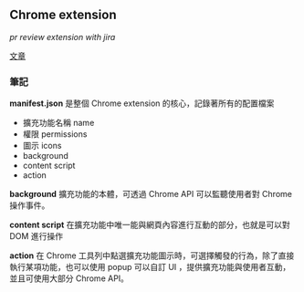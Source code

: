## Chrome extension

*pr review extension with jira*

[文章](https://medium.com/@alexian853/%E5%BE%9E%E9%A0%AD%E9%96%8B%E5%A7%8B%E5%AD%B8%E7%BF%92%E9%96%8B%E7%99%BC-chrome-extension-v3-%E7%89%88%E6%9C%AC-96d7fdfc00d1)

### 筆記

**manifest.json**
是整個 Chrome extension 的核心，記錄著所有的配置檔案

- 擴充功能名稱 name
- 權限 permissions
- 圖示 icons
- background
- content script
- action

**background**
擴充功能的本體，可透過 Chrome API 可以監聽使用者對 Chrome 操作事件。

**content script**
在擴充功能中唯一能與網頁內容進行互動的部分，也就是可以對 DOM 進行操作

**action**
在 Chrome 工具列中點選擴充功能圖示時，可選擇觸發的行為，除了直接執行某項功能，也可以使用 popup 可以自訂 UI ，提供擴充功能與使用者互動，並且可使用大部分 Chrome API。



